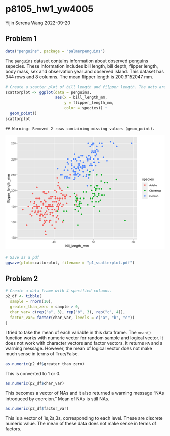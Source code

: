 p8105_hw1_yw4005
================
Yijin Serena Wang
2022-09-20

## Problem 1

``` r
data("penguins", package = "palmerpenguins")
```

The `penguins` dataset contains information about observed penguins
sepecies. These information includes bill length, bill depth, flipper
length, body mass, sex and observation year and observed island. This
dataset has 344 rows and 8 columns. The mean flipper length is
200.9152047 mm.

``` r
# Create a scatter plot of bill length and filpper length. The dots are colored by species
scattorplot <- ggplot(data = penguins, 
                      aes(x = bill_length_mm, 
                          y = flipper_length_mm, 
                          color = species)) +
  geom_point()
scattorplot
```

    ## Warning: Removed 2 rows containing missing values (geom_point).

![](p8105_hw1_yw4005_files/figure-gfm/scattorplot-1.png)<!-- -->

``` r
# Save as a pdf
ggsave(plot=scattorplot, filename = "p1_scatterplot.pdf")
```

## Problem 2

``` r
# Create a data frame with 4 specified columns. 
p2_df <- tibble(
  sample = rnorm(10),
  greater_than_zero = sample > 0,
  char_var= c(rep("a", 3), rep("b", 3), rep("c", 4)),
  factor_var= factor(char_var, levels = c("a", "b", "c"))
)
```

I tried to take the mean of each variable in this data frame. The
`mean()` function works with numeric vector for random sample and
logical vector. It does not work with character vectors and factor
vectors. It returns `NA` and a warning message. However, the mean of
logical vector does not make much sense in terms of True/False.

``` r
as.numeric(p2_df$greater_than_zero)
```

This is converted to 1 or 0.

``` r
as.numeric(p2_df$char_var)
```

This becomes a vector of NAs and it also returned a warning message “NAs
introduced by coercion.” Mean of NAs is still NAs.

``` r
as.numeric(p2_df$factor_var)
```

This is a vector of 1s,2s,3s, corresponding to each level. These are
discrete numeric value. The mean of these data does not make sense in
terms of factors.
